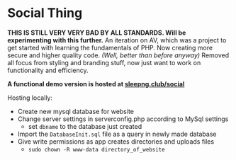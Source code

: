 # Social Thing #
**THIS IS STILL VERY VERY BAD BY ALL STANDARDS. Will be experimenting with this further.**
An iteration on AV, which was a project to get started with learning the fundamentals of PHP. 
Now creating more secure and higher quality code. *(Well, better than before anyway)*
Removed all focus from styling and branding stuff, now just want to work on functionality and efficiency.

**A functional demo version is hosted at [sleepng.club/social](http://sleepng.club/social/)**

Hosting locally:
* Create new mysql database for website
* Change server settings in serverconfig.php according to MySql settings 
    - set `dbname` to the database just created
* Import the `DatabaseInit.sql` file as a query in newly made database
* Give write permissions as app creates directories and uploads files
    - `sudo chown -R www-data directory_of_website`